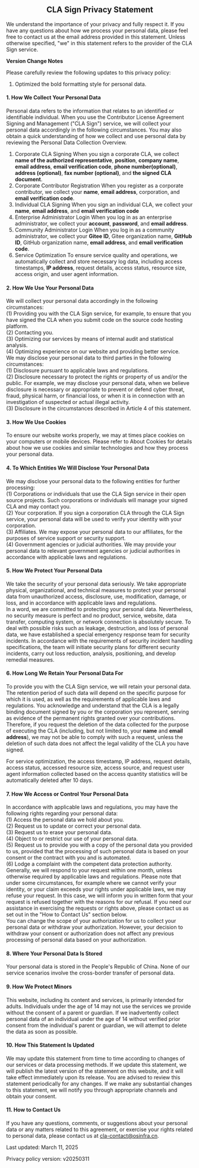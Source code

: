 ## <center>CLA Sign Privacy Statement</center>

We understand the importance of your privacy and fully respect it. If you have any questions about how we process your personal data, please feel free to contact us at the email address provided in this statement. Unless otherwise specified, "we" in this statement refers to the provider of the CLA Sign service.

**Version Change Notes**

Please carefully review the following updates to this privacy policy:

1. Optimized the bold formatting style for personal data.

#### 1. How We Collect Your Personal Data
Personal data refers to the information that relates to an identified or identifiable individual. When you use the Contributor License Agreement Signing and Management ("CLA Sign") service, we will collect your personal data accordingly in the following circumstances. You may also obtain a quick understanding of how we collect and use personal data by reviewing the <span id="information-list">Personal Data Collection Overview</span>.
1. Corporate CLA Signing
    When you sign a corporate CLA, we collect **name of the authorized representative**, **position**, **company name**, **email address**, **email verification code**, **phone number(optional)**, **address (optional)**, **fax number (optional)**, and **the signed CLA document**.
2. Corporate Contributor Registration
    When you register as a corporate contributor, we collect your **name**, **email address**, corporation, and **email verification code**.
3. Individual CLA Signing
    When you sign an individual CLA, we collect your **name**, **email address**, and **email verification code**
4. Enterprise Administrator Login
    When you log in as an enterprise administrator, we collect your **account**, **password**, and **email address**.
5. Community Administrator Login
    When you log in as a community administrator, we collect your **Gitee ID**, Gitee organization name, **GitHub ID**, GitHub organization name, **email address**, and **email verification code**.
6. Service Optimization
    To ensure service quality and operations, we automatically collect and store necessary log data, including access timestamps, **IP address**, request details, access status, resource size, access origin, and user agent information.

#### 2. How We Use Your Personal Data
We will collect your personal data accordingly in the following circumstances:  
(1) Providing you with the CLA Sign service, for example, to ensure that you have signed the CLA when you submit code on the source code hosting platform.  
(2) Contacting you.  
(3) Optimizing our services by means of internal audit and statistical analysis.  
(4) Optimizing experience on our website and providing better service.  
We may disclose your personal data to third parties in the following circumstances:  
(1) Disclosure pursuant to applicable laws and regulations.  
(2) Disclosure necessary to protect the rights or property of us and/or the public. For example, we may disclose your personal data, when we believe disclosure is necessary or appropriate to prevent or defend cyber threat, fraud, physical harm, or financial loss, or when it is in connection with an investigation of suspected or actual illegal activity.  
(3) Disclosure in the circumstances described in Article 4 of this statement.  
#### 3. How We Use Cookies
To ensure our website works properly, we may at times place cookies on your computers or mobile devices. Please refer to <span id="about-cookie">About Cookies</span> for details about how we use cookies and similar technologies and how they process your personal data.
#### 4. To Which Entities We Will Disclose Your Personal Data
We may disclose your personal data to the following entities for further processing:  
(1) Corporations or individuals that use the CLA Sign service in their open source projects. Such corporations or individuals will manage your signed CLA and may contact you.  
(2) Your corporation. If you sign a corporation CLA through the CLA Sign service, your personal data will be used to verify your identity with your corporation.  
(3) Affiliates. We may expose your personal data to our affiliates, for the purposes of service support or security support.  
(4) Government agencies or judicial authorities. We may provide your personal data to relevant government agencies or judicial authorities in accordance with applicable laws and regulations.  
#### 5. How We Protect Your Personal Data
We take the security of your personal data seriously. We take appropriate physical, organizational, and technical measures to protect your personal data from unauthorized access, disclosure, use, modification, damage, or loss, and in accordance with applicable laws and regulations.  
In a word, we are committed to protecting your personal data. Nevertheless, no security measure is perfect and no product, service, website, data transfer, computing system, or network connection is absolutely secure. To deal with possible risks such as leakage, destruction, and loss of personal data, we have established a special emergency response team for security incidents. In accordance with the requirements of security incident handling specifications, the team will initiate security plans for different security incidents, carry out loss reduction, analysis, positioning, and develop remedial measures.  
#### 6. How Long We Retain Your Personal Data For
To provide you with the CLA Sign service, we will retain your personal data. The retention period of such data will depend on the specific purpose for which it is used, as well as the requirements of applicable laws and regulations.
You acknowledge and understand that the CLA is a legally binding document signed by you or the corporation you represent, serving as evidence of the permanent rights granted over your contributions. Therefore, if you request the deletion of the data collected for the purpose of executing the CLA (including, but not limited to, your **name** and **email address**), we may not be able to comply with such a request, unless the deletion of such data does not affect the legal validity of the CLA you have signed.

For service optimization, the access timestamp, IP address, request details, access status, accessed resource size, access source, and request user agent information collected based on the access quantity statistics will be automatically deleted after 10 days.
#### 7. How We Access or Control Your Personal Data
In accordance with applicable laws and regulations, you may have the following rights regarding your personal data:  
(1) Access the personal data we hold about you.  
(2) Request us to update or correct your personal data.  
(3) Request us to erase your personal data.  
(4) Object to or restrict our use of your personal data.  
(5) Request us to provide you with a copy of the personal data you provided to us, provided that the processing of such personal data is based on your consent or the contract with you and is automated.  
(6) Lodge a complaint with the competent data protection authority.  
Generally, we will respond to your request within one month, unless otherwise required by applicable laws and regulations. Please note that under some circumstances, for example where we cannot verify your identity, or your claim exceeds your rights under applicable laws, we may refuse your request. In this case, we will inform you in written form that your request is refused together with the reasons for our refusal. If you need our assistance in exercising the requests or rights above, please contact us as set out in the "How to Contact Us" section below.  
You can change the scope of your authorization for us to collect your personal data or withdraw your authorization. However, your decision to withdraw your consent or authorization does not affect any previous processing of personal data based on your authorization.  
#### 8. Where Your Personal Data Is Stored
Your personal data is stored in the People's Republic of China. None of our service scenarios involve the cross-border transfer of personal data.  
#### 9. How We Protect Minors
This website, including its content and services, is primarily intended for adults. Individuals under the age of 14 may not use the services we provide without the consent of a parent or guardian. If we inadvertently collect personal data of an individual under the age of 14 without verified prior consent from the individual's parent or guardian, we will attempt to delete the data as soon as possible.
#### 10. How This Statement Is Updated
We may update this statement from time to time according to changes of our services or data processing methods. If we update this statement, we will publish the latest version of the statement on this website, and it will take effect immediately upon its release. You are advised to review this statement periodically for any changes. If we make any substantial changes to this statement, we will notify you through appropriate channels and obtain your consent.  
#### 11. How to Contact Us
If you have any questions, comments, or suggestions about your personal data or any matters related to this agreement, or exercise your rights related to personal data, please contact us at cla-contact@osinfra.cn.

Last updated: March 11, 2025

Privacy policy version: v20250311
